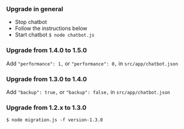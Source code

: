 ### Upgrade in general
- Stop chatbot
- Follow the instructions below
- Start chatbot `$ node chatbot.js`

### Upgrade from 1.4.0 to 1.5.0
Add `"performance": 1,` or `"performance": 0,` in `src/app/chatbot.json`

### Upgrade from 1.3.0 to 1.4.0
Add `"backup": true,` or `"backup": false,` in `src/app/chatbot.json`

### Upgrade from 1.2.x to 1.3.0
`$ node migration.js -f version-1.3.0`
